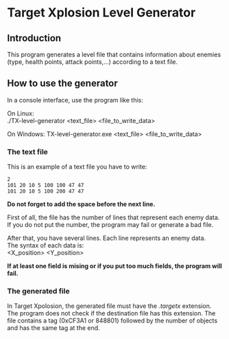 # Target Xplosion Level Generator #


## Introduction ##

This program generates a level file that contains information about enemies  
(type, health points, attack points,...) according to a text file.


## How to use the generator ##


In a console interface, use the program like this:

On Linux:  
./TX-level-generator <text_file> <file_to_write_data>  

On Windows:
TX-level-generator.exe <text_file> <file_to_write_data>  


### The text file ###

This is an example of a text file you have to write:  

    2 
    101 20 10 5 100 100 47 47 
    101 20 10 5 100 200 47 47 

**Do not forget to add the space before the next line.**  

First of all, the file has the number of lines that represent each enemy data.  
If you do not put the number, the program may fail or generate a bad file.

After that, you have several lines. Each line represents an enemy data.  
The syntax of each data is:  
<type> <health> <attack> <defense> <X_position> <Y_position> <width> <height>

**If at least one field is mising or if you put too much fields, the program will fail.**  


### The generated file ###

In Target Xpolosion, the generated file must have the *.targetx* extension.  
The program does not check if the destination file has this extension. 
The file contains a tag (0xCF3A1 or 848801) followed by the number of objects  
and has the same tag at the end.

